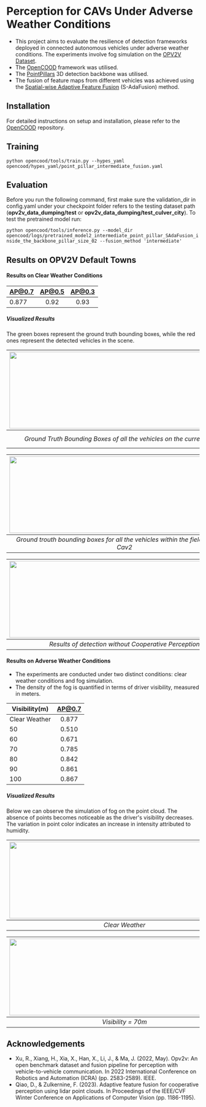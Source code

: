# Perception for CAVs Under Adverse Weather Conditions

* This project aims to evaluate the resilience of detection frameworks deployed in connected autonomous vehicles under adverse weather conditions. The experiments involve fog simulation on the [OPV2V Dataset](https://mobility-lab.seas.ucla.edu/opv2v/).
* The [OpenCOOD](https://github.com/DerrickXuNu/OpenCOOD) framework was utilised.
* The [PointPillars](https://arxiv.org/abs/1812.05784) 3D detection backbone was utilised.
* The fusion of feature maps from different vehicles was achieved using the [Spatial-wise Adaptive Feature Fusion](https://arxiv.org/abs/2208.00116) (S-AdaFusion) method.

## Installation
For detailed instructions on setup and installation, please refer to the [OpenCOOD](https://github.com/DerrickXuNu/OpenCOOD) repository.

## Training 
`python opencood/tools/train.py --hypes_yaml opencood/hypes_yaml/point_pillar_intermediate_fusion.yaml` 

## Evaluation 
Before you run the following command, first make sure the validation_dir in config.yaml under your checkpoint folder refers to the testing dataset path (**opv2v_data_dumping/test** or **opv2v_data_dumping/test_culver_city**). To test the pretrained model run:  

```python opencood/tools/inference.py --model_dir opencood/logs/pretrained_model2_intermediate_point_pillar_SAdaFusion_inside_the_backbone_pillar_size_02 --fusion_method 'intermediate'```


## Results on OPV2V Default Towns

#### Results on Clear Weather Conditions
| AP@0.7  | AP@0.5  | AP@0.3  |
| ------- |:-------:|:-------:|
|  0.877  |  0.92   |  0.93   |

 ##### Visualized Results
 The green boxes represent the ground truth bounding boxes, while the red ones represent the detected vehicles in the scene.
 
|<img src="https://github.com/DimitraTsakmakopoulou/Perception-For-Connected-Autonomous-Vehicles-Under-Adverse-Weather-Conditions/blob/main/images/GroudTruthBoundingBoxes.png" width="600" height="200">| <img src="https://github.com/DimitraTsakmakopoulou/Perception-For-Connected-Autonomous-Vehicles-Under-Adverse-Weather-Conditions/blob/main/images/cav1_ego.png" width="600" height="200">|
|:--:|:--:|
| *Ground Truth Bounding Boxes of all the vehicles on the current scene* |*Ground trouth bounding boxes for all the vehicles within the field of view of Cav1*|

|<img src="https://github.com/DimitraTsakmakopoulou/Perception-For-Connected-Autonomous-Vehicles-Under-Adverse-Weather-Conditions/blob/main/images/cav2.png" width="600" height="200">| <img src="https://github.com/DimitraTsakmakopoulou/Perception-For-Connected-Autonomous-Vehicles-Under-Adverse-Weather-Conditions/blob/main/images/cav3.png" width="600" height="200">|
|:--:|:--:|
| *Ground trouth bounding boxes for all the vehicles within the field of view of Cav2* |*Ground Trouth Bounding Boxes of all the vehicles within the field of view of Cav3*|

|<img src="https://github.com/DimitraTsakmakopoulou/Perception-For-Connected-Autonomous-Vehicles-Under-Adverse-Weather-Conditions/blob/main/images/NoFusion.png" width="600" height="200">| <img src="https://github.com/DimitraTsakmakopoulou/Perception-For-Connected-Autonomous-Vehicles-Under-Adverse-Weather-Conditions/blob/main/images/NotedDetectedVehicles.png" width="600" height="200">|
|:--:|:--:|
| *Results of detection without Cooperative Perception* |*Results of detection with Cooperative Perception*|

#### Results on Adverse Weather Conditions
* The experiments are conducted under two distinct conditions: clear weather conditions and fog simulation. 
* The density of the fog is quantified in terms of driver visibility, measured in meters. 

| Visibility(m) |    AP@0.7     |  
| ------------- |:-------------:|
| Clear Weather |    0.877      |
|      50       |    0.510      |
|      60       |    0.671      |
|      70       |    0.785      |
|      80       |    0.842      |
|      90       |    0.861      |
|      100      |    0.867      |


 ##### Visualized Results
Below we can observe the simulation of fog on the point cloud. The absence of points becomes noticeable as the driver's visibility decreases. The variation in point color indicates an increase in intensity attributed to humidity.

|<img src="https://github.com/DimitraTsakmakopoulou/Perception-For-Connected-Autonomous-Vehicles-Under-Adverse-Weather-Conditions/blob/main/images/Original.png" width="600" height="200">
|:--:|
| *Clear Weather*|

|<img src="https://github.com/DimitraTsakmakopoulou/Perception-For-Connected-Autonomous-Vehicles-Under-Adverse-Weather-Conditions/blob/main/images/Fog_Vis_70.png" width="600" height="200">| <img src="https://github.com/DimitraTsakmakopoulou/Perception-For-Connected-Autonomous-Vehicles-Under-Adverse-Weather-Conditions/blob/main/images/Fog_Vis_50.png" width="600" height="200">|
|:--:|:--:|
| *Visibility = 70m* |*Visibility = 50m (Dense Fog)*|



## Acknowledgements
* Xu, R., Xiang, H., Xia, X., Han, X., Li, J., & Ma, J. (2022, May). Opv2v: An open benchmark dataset and fusion pipeline for perception with vehicle-to-vehicle communication. In 2022 International Conference on Robotics and Automation (ICRA) (pp. 2583-2589). IEEE.
* Qiao, D., & Zulkernine, F. (2023). Adaptive feature fusion for cooperative perception using lidar point clouds. In Proceedings of the IEEE/CVF Winter Conference on Applications of Computer Vision (pp. 1186-1195).
